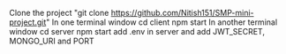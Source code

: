 Clone the project "git clone https://github.com/Nitish151/SMP-mini-project.git"
In one terminal window
cd client
npm start
In another terminal window
cd server
npm start
add .env in server and add JWT_SECRET, MONGO_URI and PORT
